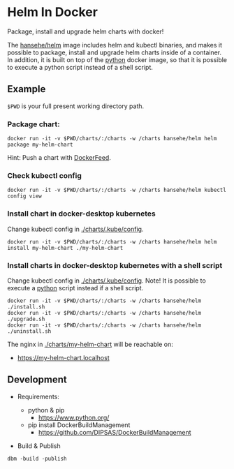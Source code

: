 # Helm In Docker

Package, install and upgrade helm charts with docker!

The [hansehe/helm](https://hub.docker.com/repository/docker/hansehe/helm) image includes helm and kubectl binaries, and makes it possible to package, install and upgrade helm charts inside of a container.
In addition, it is built on top of the [python](https://hub.docker.com/_/python) docker image, so that it is possible to execute a python script instead of a shell script.

## Example
`$PWD` is your full present working directory path.

### Package chart:
```
docker run -it -v $PWD/charts/:/charts -w /charts hansehe/helm helm package my-helm-chart
```
Hint: Push a chart with [DockerFeed](https://github.com/DIPSAS/DockerFeed/tree/master/DockerFeedInDocker).

### Check kubectl config
```
docker run -it -v $PWD/charts/:/charts -w /charts hansehe/helm kubectl config view
```

### Install chart in docker-desktop kubernetes
Change kubectl config in [./charts/.kube/config](./charts/.kube/config).
```
docker run -it -v $PWD/charts/:/charts -w /charts hansehe/helm helm install my-helm-chart ./my-helm-chart
```

### Install charts in docker-desktop kubernetes with a shell script
Change kubectl config in [./charts/.kube/config](./charts/.kube/config).
Note! It is possible to execute a [python](https://www.python.org/) script instead if a shell script.
```
docker run -it -v $PWD/charts/:/charts -w /charts hansehe/helm ./install.sh
docker run -it -v $PWD/charts/:/charts -w /charts hansehe/helm ./upgrade.sh
docker run -it -v $PWD/charts/:/charts -w /charts hansehe/helm ./uninstall.sh
```
The nginx in [./charts/my-helm-chart](./charts/my-helm-chart) will be reachable on:
- https://my-helm-chart.localhost

## Development
- Requirements:
  - python & pip
    - https://www.python.org/
  - pip install DockerBuildManagement
    - https://github.com/DIPSAS/DockerBuildManagement

- Build & Publish
```
dbm -build -publish
```